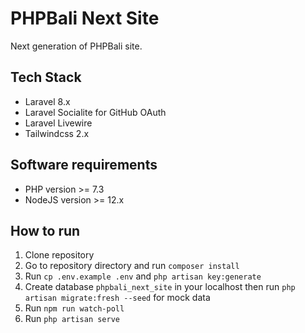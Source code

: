 # PHPBali Next Site

Next generation of PHPBali site.

## Tech Stack

- Laravel 8.x
- Laravel Socialite for GitHub OAuth
- Laravel Livewire
- Tailwindcss 2.x

## Software requirements

- PHP version >= 7.3
- NodeJS version >= 12.x

## How to run

1. Clone repository
2. Go to repository directory and run `composer install`
3. Run `cp .env.example .env` and `php artisan key:generate`
4. Create database `phpbali_next_site` in your localhost then run `php artisan migrate:fresh --seed` for mock data
5. Run `npm run watch-poll`
6. Run `php artisan serve`